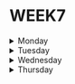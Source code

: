 # WEEK7

<details>
  <summary>Monday</summary>

**OOP glossary**

**1. Abstraction**

Abstraction is the concept of programming in which it should not be necessary to know the internal workings of an object in order to make an application of it, and that we can modify the implementation.

As an example we can create an object for automobiles, to which we assign properties that are shown as: 

    Make, model, year and color

Without the need to have knowledge about other properties such as its
  
    weight, max_speed or horsepower

***Example***

```typescript
class Car {
  make: string;
  model: string;
  year: number;
  color: string;
  weight: number;
  max_speed: number;
  horsepower: number;

  constructor(make: string, model: string, year: number, color: string, weight: number, max_speed: number, horsepower: number){
    this.make = make;
    this.model = model;
    this.year = year;
    this.color = color;
    this.weight = weight;
    this.max_speed = max_speed;
    this.horsepower = horsepower;
  }

  features(){
    return `${this.make}, ${this.model}, ${this.year}`
  }

}

var myCar = new Car('Ford', 'GT', 2022, 'Grey', 1460, 350, 669);
console.log(myCar.features());
```


**2. Access Modifiers**


**3. Class**


**4. Constructors**


**5. Encapsulation**


**6. Inheritance**


**7. Instance**


**8. Interface**


**9. Object**


**10. Polymorphism**


</details>







<details>
  <summary>Tuesday</summary>

</details>







<details>
  <summary>Wednesday</summary>

**1. Build Tower exercise, using** *Typescript*

Build a pyramid-shaped tower given a positive integer number of floors. A tower block is represented with "*" character.

For example, a tower with 3 floors looks like this:

    [
      "  *  ",
      " *** ", 
      "*****"
    ]

And a tower with 6 floors looks like this:

    [
      "     *     ", 
      "    ***    ", 
      "   *****   ", 
      "  *******  ", 
      " ********* ", 
      "***********"
    ]

***Solution***

```typescript
export const towerBuilder = (nFloors: number): string[] => {
  let output: string[] = [];
  for(let i: number = 1; i <= nFloors; i++) {
    output.push(" ".repeat(nFloors - i) 
                + "*".repeat(i * 2 - 1) 
                + " ".repeat(nFloors - i));
  }
  return output;
}
```

**2. Meeting exercise, using** *typescript*

John has invited some friends. His list is:

    s = "Fred:Corwill;Wilfred:Corwill;Barney:Tornbull;Betty:Tornbull;Bjon:Tornbull;Raphael:Corwill;Alfred:Corwill";

Could you make a program that

* Mkes this string uppercase
* Gves it sorted in alphabetical order by last name.

When the last names are the same, sort them by first name. Last name and first name of a guest come in the result between parentheses separated by a comma.

So the result of function *meeting(s)* will be:

    "(CORWILL, ALFRED)(CORWILL, FRED)(CORWILL, RAPHAEL)(CORWILL, WILFRED)(TORNBULL, BARNEY)(TORNBULL, BETTY)(TORNBULL, BJON)"

It can happen that in two distinct families with the same family name two people have the same first name too.

***Solution***

```typescript
  export function meeting(s: string): string {

  let order_list: string = s.toUpperCase()
                  .split(';')
                  .map(n => '(' + n.split(':').reverse().join(', ') +')')
                  .sort() 
                  .join('');

  return order_list
}

```

</details>







<details>
  <summary>Thursday</summary>

</details>
